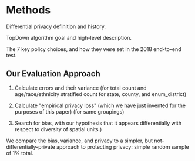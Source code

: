 Methods
=======

Differential privacy definition and history.

TopDown algorithm goal and high-level description.

The 7 key policy choices, and how they were set in the 2018 end-to-end
test.

Our Evaluation Approach
-----------------------

1. Calculate errors and their variance (for total count and
age/race/ethnicity stratified count for state, county, and
enum_district)

2. Calculate "empirical privacy loss" (which we have just invented for
the purposes of this paper) (for same groupings)

3. Search for bias, with our hypothesis that it appears differentially
with respect to diversity of spatial units.)

We compare the bias, variance, and privacy to a simpler, but
not-differentially-private approach to protecting privacy: simple
random sample of 1% total.


